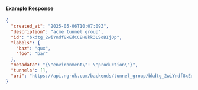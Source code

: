 <!-- Code generated for API Clients. DO NOT EDIT. -->

#### Example Response

```json
{
  "created_at": "2025-05-06T10:07:09Z",
  "description": "acme tunnel group",
  "id": "bkdtg_2wiYndf8xEdCCEHBkk3LSoBIjOp",
  "labels": {
    "baz": "qux",
    "foo": "bar"
  },
  "metadata": "{\"environment\": \"production\"}",
  "tunnels": [],
  "uri": "https://api.ngrok.com/backends/tunnel_group/bkdtg_2wiYndf8xEdCCEHBkk3LSoBIjOp"
}
```
